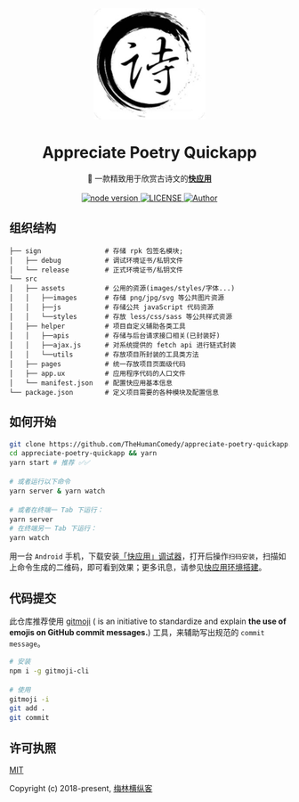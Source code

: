 <div align="center">
  <a href="https://nicelinks.site?from=github">
    <img width="200" height="200" src="https://raw.githubusercontent.com/TheHumanComedy/appreciate-poetry-quickapp/master/src/assets/images/logo.png" alt="Appreciate Poetry Quickapp">
  </a>
</div>

<h1 align="center">Appreciate Poetry Quickapp</h1>

<div align="center">
  🌊 一款精致用于欣赏古诗文的<strong><a href="https://nicelinks.site/post/5b5fb5bc615bf842b609105f">快应用</a></strong>
</div>

<br>

<div align="center">
  <a href="https://nodejs.org/en/">
    <img src="https://img.shields.io/badge/node-%3E=%206.0.0-green.svg" alt="node version">
  </a>
  <a href="https://github.com/TheHumanComedy/appreciate-poetry-quickapp">
    <img src="https://img.shields.io/github/license/TheHumanComedy/appreciate-poetry-quickapp.svg" alt="LICENSE">
  </a>
  <a href="https://github.com/TheHumanComedy/appreciate-poetry-quickapp"><img src="https://img.shields.io/badge/Author-纵横客-%23a696c8.svg" alt="Author"></a>
</div>

## 组织结构

```
├── sign                # 存储 rpk 包签名模块;
│   ├── debug           # 调试环境证书/私钥文件
│   └── release         # 正式环境证书/私钥文件
└── src
│   ├── assets          # 公用的资源(images/styles/字体...)
│   │   ├──images       # 存储 png/jpg/svg 等公共图片资源
│   │   ├──js           # 存储公共 javaScript 代码资源
│   │   └──styles       # 存放 less/css/sass 等公共样式资源
│   ├── helper          # 项目自定义辅助各类工具
│   │   ├──apis         # 存储与后台请求接口相关(已封装好)
│   │   ├──ajax.js      # 对系统提供的 fetch api 进行链式封装
│   │   └──utils        # 存放项目所封装的工具类方法
│   ├── pages           # 统一存放项目页面级代码
│   ├── app.ux          # 应用程序代码的人口文件
│   └── manifest.json   # 配置快应用基本信息
└── package.json        # 定义项目需要的各种模块及配置信息
```

## 如何开始

```bash
git clone https://github.com/TheHumanComedy/appreciate-poetry-quickapp.git
cd appreciate-poetry-quickapp && yarn
yarn start # 推荐 ✅✅

# 或者运行以下命令
yarn server & yarn watch

# 或者在终端一 Tab 下运行：
yarn server
# 在终端另一 Tab 下运行：
yarn watch
```
用一台 `Android` 手机，下载安装[「快应用」调试器](https://www.quickapp.cn/docCenter/post/69)，打开后操作`扫码安装`，扫描如上命令生成的二维码，即可看到效果；更多讯息，请参见[快应用环境搭建](https://nice.lovejade.cn/zh/article/develop-quick-app-experience-notes.html#环境搭建)。

## 代码提交

此仓库推荐使用 [gitmoji](https://github.com/carloscuesta/gitmoji) ( is an initiative to standardize and explain **the use of emojis on GitHub commit messages.**) 工具，来辅助写出规范的 `commit message`。

```bash
# 安装
npm i -g gitmoji-cli

# 使用
gitmoji -i
git add .
git commit
```

## 许可执照

[MIT](http://opensource.org/licenses/MIT)

Copyright (c) 2018-present, [梅林横纵客](https://github.com/TheHumanComedy)
